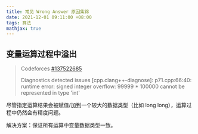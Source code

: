 ```yaml
---
title: 常见 Wrong Answer 原因集锦
date: 2021-12-01 09:11:00 +08:00
tags: 算法
mathjax: true
---
```


## 变量运算过程中溢出

> Codeforces [#137522685](https://codeforces.com/contest/1609/submission/137522685)
>
> Diagnostics detected issues [cpp.clang++-diagnose]: p71.cpp:66:40: runtime error: signed integer overflow: 99999 * 100000 cannot be represented in type 'int'

尽管指定运算结果会被赋值/加到一个较大的数据类型（比如 long long），运算过程中仍然会有精度问题。

解决方案：保证所有运算中变量数据类型一致。